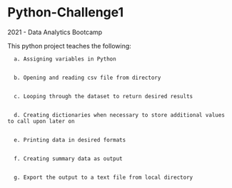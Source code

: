 # Python-Challenge1


2021 - Data Analytics Bootcamp


This python project teaches the following:


      a. Assigning variables in Python
  
  
      b. Opening and reading csv file from directory
  
  
      c. Looping through the dataset to return desired results
  
  
      d. Creating dictionaries when necessary to store additional values to call upon later on
  
  
      e. Printing data in desired formats 
  
  
      f. Creating summary data as output
  
  
      g. Export the output to a text file from local directory
    
